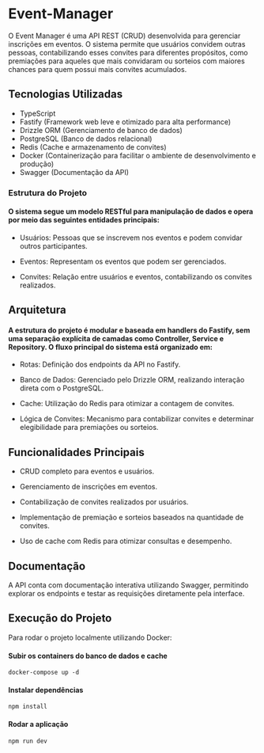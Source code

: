 # Event-Manager

O Event Manager é uma API REST (CRUD) desenvolvida para gerenciar inscrições em eventos. O sistema permite que usuários convidem outras pessoas, contabilizando esses convites para diferentes propósitos, como premiações para aqueles que mais convidaram ou sorteios com maiores chances para quem possui mais convites acumulados.

## Tecnologias Utilizadas

- TypeScript
- Fastify (Framework web leve e otimizado para alta performance)
- Drizzle ORM (Gerenciamento de banco de dados)
- PostgreSQL (Banco de dados relacional)
- Redis (Cache e armazenamento de convites)
- Docker (Containerização para facilitar o ambiente de desenvolvimento e produção)
- Swagger (Documentação da API)

### Estrutura do Projeto

#### O sistema segue um modelo RESTful para manipulação de dados e opera por meio das seguintes entidades principais:

- Usuários: Pessoas que se inscrevem nos eventos e podem convidar outros participantes.

- Eventos: Representam os eventos que podem ser gerenciados.

- Convites: Relação entre usuários e eventos, contabilizando os convites realizados.

## Arquitetura

#### A estrutura do projeto é modular e baseada em handlers do Fastify, sem uma separação explícita de camadas como Controller, Service e Repository. O fluxo principal do sistema está organizado em:

- Rotas: Definição dos endpoints da API no Fastify.

- Banco de Dados: Gerenciado pelo Drizzle ORM, realizando interação direta com o PostgreSQL.

- Cache: Utilização do Redis para otimizar a contagem de convites.

- Lógica de Convites: Mecanismo para contabilizar convites e determinar elegibilidade para premiações ou sorteios.

## Funcionalidades Principais

- CRUD completo para eventos e usuários.

- Gerenciamento de inscrições em eventos.

- Contabilização de convites realizados por usuários.

- Implementação de premiação e sorteios baseados na quantidade de convites.

- Uso de cache com Redis para otimizar consultas e desempenho.

## Documentação

A API conta com documentação interativa utilizando Swagger, permitindo explorar os endpoints e testar as requisições diretamente pela interface.

## Execução do Projeto

Para rodar o projeto localmente utilizando Docker:

#### Subir os containers do banco de dados e cache
`docker-compose up -d`

#### Instalar dependências
`npm install`

#### Rodar a aplicação
`npm run dev`
